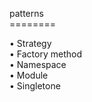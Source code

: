 patterns<br />
========<br />

 • Strategy <br />
 • Factory method <br />
 • Namespace <br />
 • Module<br />
 • Singletone
